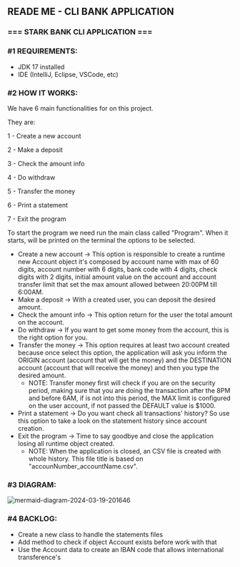 ## READE ME - CLI BANK APPLICATION ##
### === STARK BANK CLI APPLICATION === ##

### #1 REQUIREMENTS:
- JDK 17 installed
- IDE (IntelliJ, Eclipse, VSCode, etc)

### #2 HOW IT WORKS:
We have 6 main functionalities for on this project.

They are:

1 - Create a new account

2 - Make a deposit

3 - Check the amount info

4 - Do withdraw

5 - Transfer the money

6 - Print a statement

7 - Exit the program

To start the program we need run the main class called "Program".
When it starts, will be printed on the terminal the options to be selected.

- Create a new account -> This option is responsible to create a runtime new Account object it's composed by account name with max of 60 digits, account number with 6 digits, bank code with 4 digits, check digits with 2 digits, initial amount value on the account and account transfer limit that set the max amount allowed between 20:00PM till 6:00AM.
- Make a deposit -> With a created user, you can deposit the desired amount.
- Check the amount info -> This option return for the user the total amount on the account.
- Do withdraw -> If you want to get some money from the account, this is the right option for you.
- Transfer the money -> This option requires at least two account created because once select this option, the application will ask you inform the ORIGIN account (account that will get the money) and the DESTINATION account (account that will receive the money) and then you type the desired amount.
    - NOTE: Transfer money first will check if you are on the security period, making sure that you are doing the transaction after the 8PM and before 6AM, if is not into this period, the MAX limit is configured on the user account, if not passed the DEFAULT value is $1000.
- Print a statement -> Do you want check all transactions' history? So use this option to take a look on the statement history since account creation.
- Exit the program -> Time to say goodbye and close the application losing all runtime object created.
    - NOTE: When the application is closed, an CSV file is created with whole history. This file title is based on "accounNumber_accountName.csv".

### #3 DIAGRAM:
![mermaid-diagram-2024-03-19-201646](https://github.com/caiquesandrade/stark_bank_application/assets/48366009/8e049a98-8a1b-44f7-81e3-8090995d3149)

### #4 BACKLOG:
- Create a new class to handle the statements files
- Add method to check if object Account exists before work with that
- Use the Account data to create an IBAN code that allows international transference's

